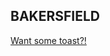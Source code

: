 
## BAKERSFIELD


[Want some toast?!](https://stardumbgraff.wordpress.com/wp-content/uploads/2013/08/malkovich-eating-toast.jpg)
